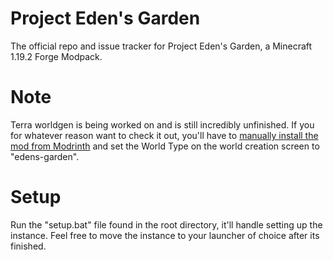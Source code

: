# Project Eden's Garden

The official repo and issue tracker for Project Eden's Garden, a Minecraft 1.19.2 Forge Modpack.

# Note

Terra worldgen is being worked on and is still incredibly unfinished. 
If you for whatever reason want to check it out, you'll have to [manually install the mod from Modrinth](https://modrinth.com/plugin/terra/version/6.2.1-BETA-forge) and set the World Type on the world creation screen to "edens-garden".

# Setup

Run the "setup.bat" file found in the root directory, it'll handle setting up the instance.
Feel free to move the instance to your launcher of choice after its finished.